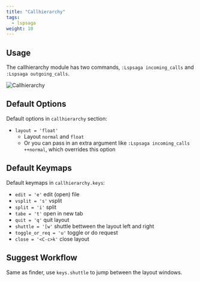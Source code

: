 ```yaml
---
title: "Callhierarchy"
tags:
  - lspsaga
weight: 10
---
```


## Usage

The callhierarchy module has two commands, `:Lspsaga incoming_calls` and `:Lspsaga outgoing_calls`.

![Callhierarchy](https://github.com/nvimdev/lspsaga.nvim/assets/41671631/20d4001f-57a2-4ad5-87a8-514171c011c1)

## Default Options

Default options in `callhierarchy` section:

- `layout = 'float'` 
  - Layout `normal` and `float`
  - Or you can pass in an extra argument like `:Lspsaga incoming_calls ++normal`, which overrides this option

## Default Keymaps

Default keymaps in `callhierarchy.keys`:

- `edit = 'e'` edit (open) file
- `vsplit = 's'` vsplit
- `split = 'i'` split
- `tabe = 't'` open in new tab
- `quit = 'q'` quit layout
- `shuttle = '[w'` shuttle bettween the layout left and right
- `toggle_or_req = 'u'` toggle or do request
- `close = '<C-c>k'` close layout

## Suggest Workflow

Same as finder, use `keys.shuttle` to jump between the layout windows.
